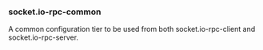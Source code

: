 ### socket.io-rpc-common
A common configuration tier to be used from both socket.io-rpc-client and
socket.io-rpc-server.
